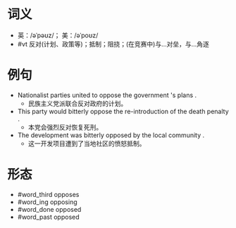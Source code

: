 # 词义
- 英：/əˈpəʊz/； 美：/əˈpoʊz/
- #vt 反对(计划、政策等)；抵制；阻挠；(在竞赛中)与…对垒，与…角逐
# 例句
- Nationalist parties united to oppose the government 's plans .
	- 民族主义党派联合反对政府的计划。
- This party would bitterly oppose the re-introduction of the death penalty .
	- 本党会强烈反对恢复死刑。
- The development was bitterly opposed by the local community .
	- 这一开发项目遭到了当地社区的愤怒抵制。
# 形态
- #word_third opposes
- #word_ing opposing
- #word_done opposed
- #word_past opposed
